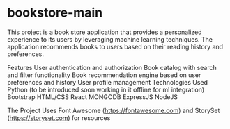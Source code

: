 # bookstore-main
This project is a book store application that provides a personalized experience to its users by leveraging machine learning techniques. The application recommends books to users based on their reading history and preferences.

Features
  User authentication and authorization
  Book catalog with search and filter functionality
  Book recommendation engine based on user preferences and history
  User profile management
Technologies Used
  Python (to be introduced soon working in it offline for ml integration)
  Bootstrap
  HTML/CSS
  React
  MONGODB
  ExpressJS
  NodeJS
 
The Project Uses Font Awesome (https://fontawesome.com) and StorySet (https://storyset.com) for resources
